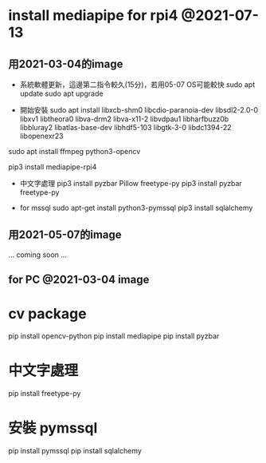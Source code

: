 # install mediapipe for rpi4 @2021-07-13

## 用2021-03-04的image

- 系統軟體更新，這邊第二指令較久(15分)，若用05-07 OS可能較快
sudo apt update
sudo apt upgrade

- 開始安裝
sudo apt install libxcb-shm0 libcdio-paranoia-dev libsdl2-2.0-0 libxv1  libtheora0 libva-drm2 libva-x11-2 libvdpau1 libharfbuzz0b libbluray2 libatlas-base-dev libhdf5-103 libgtk-3-0 libdc1394-22 libopenexr23

sudo apt install ffmpeg python3-opencv

pip3 install mediapipe-rpi4

- 中文字處理
pip3 install pyzbar Pillow freetype-py
pip3 install pyzbar freetype-py

- for mssql
sudo apt-get install python3-pymssql
pip3 install sqlalchemy



## 用2021-05-07的image

... coming soon ...


## for PC @2021-03-04 image
# cv package
pip install opencv-python
pip install mediapipe
pip install pyzbar
# 中文字處理
pip install freetype-py
# 安裝 pymssql
pip install pymssql
pip install sqlalchemy
